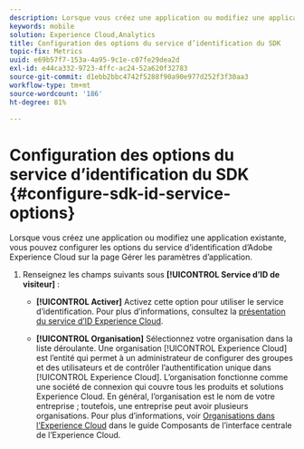 ```yaml
---
description: Lorsque vous créez une application ou modifiez une application existante, vous pouvez configurer les options du service d’identification d’Adobe Experience Platform sur la page Gérer les paramètres de l’application.
keywords: mobile
solution: Experience Cloud,Analytics
title: Configuration des options du service d’identification du SDK
topic-fix: Metrics
uuid: e69b57f7-153a-4a95-9c1e-c07fe29dea2d
exl-id: e44ca332-9723-4ffc-ac24-52a620f32783
source-git-commit: d1ebb2bbc4742f5288f90a90e977d252f3f30aa3
workflow-type: tm+mt
source-wordcount: '186'
ht-degree: 81%

---
```


# Configuration des options du service d’identification du SDK {#configure-sdk-id-service-options}

Lorsque vous créez une application ou modifiez une application existante, vous pouvez configurer les options du service d’identification d’Adobe Experience Cloud sur la page Gérer les paramètres d’application.

1. Renseignez les champs suivants sous **[!UICONTROL Service d’ID de visiteur]** :

   * **[!UICONTROL Activer]**
Activez cette option pour utiliser le service d’identification. Pour plus d’informations, consultez la [présentation du service d’ID Experience Cloud](https://experienceleague.adobe.com/docs/id-service/using/intro/overview.html?lang=fr).

   * **[!UICONTROL Organisation]**
Sélectionnez votre organisation dans la liste déroulante.
Une organisation [!UICONTROL Experience Cloud] est l’entité qui permet à un administrateur de configurer des groupes et des utilisateurs et de contrôler l’authentification unique dans [!UICONTROL Experience Cloud]. L’organisation fonctionne comme une société de connexion qui couvre tous les produits et solutions Experience Cloud. En général, l’organisation est le nom de votre entreprise ; toutefois, une entreprise peut avoir plusieurs organisations. Pour plus d’informations, voir [Organisations dans l’Experience Cloud](https://experienceleague.adobe.com/docs/core-services/interface/administration/organizations.html) dans le guide Composants de l’interface centrale de l’Experience Cloud.
